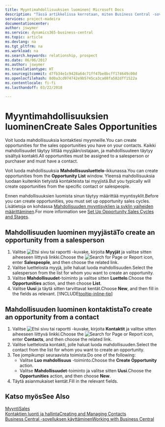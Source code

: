 ```yaml
---
title: Myyntimahdollisuuksien luominen| Microsoft Docs
description: "Tässä artikkelissa kerrotaan, miten Business Central -sovelluksessa luodaan mahdollisuuksia myyjästä tai kontaktista."
services: project-madeira
documentationcenter: 
author: jswymer
ms.service: dynamics365-business-central
ms.topic: article
ms.devlang: na
ms.tgt_pltfrm: na
ms.workload: na
ms.search.keywords: relationship, prospect
ms.date: 06/06/2017
ms.author: jswymer
ms.translationtype: HT
ms.sourcegitcommit: d7fb34e1c9428a64c71ff47be8bcff174649c00d
ms.openlocfilehash: 8d0a3cd974742e9b5745ca3ca08fa582dff1522a
ms.contentlocale: fi-fi
ms.lasthandoff: 03/22/2018

---
```

# <a name="create-sales-opportunities"></a><span data-ttu-id="5fd32-103">Myyntimahdollisuuksien luominen</span><span class="sxs-lookup"><span data-stu-id="5fd32-103">Create Sales Opportunities</span></span>
<span data-ttu-id="5fd32-104">Voit luoda mahdollisuuksia kontaktiesi myynneille.</span><span class="sxs-lookup"><span data-stu-id="5fd32-104">You can create opportunities for the sales opportunities you have on your contacts.</span></span> <span data-ttu-id="5fd32-105">Kaikki mahdollisuudet täytyy liittää myyjään/ostajaan, ja mahdollisuuteen täytyy sisältyä kontakti.</span><span class="sxs-lookup"><span data-stu-id="5fd32-105">All opportunities must be assigned to a salesperson or purchaser and must have a contact.</span></span>

<span data-ttu-id="5fd32-106">Voit luoda mahdollisuuksia **Mahdollisuusluettelo**-ikkunassa.</span><span class="sxs-lookup"><span data-stu-id="5fd32-106">You can create opportunities from the **Opportunity List** window.</span></span> <span data-ttu-id="5fd32-107">Yleensä mahdollisuuksia luodaan kuitenkin tietyistä kontakteista tai myyjistä.</span><span class="sxs-lookup"><span data-stu-id="5fd32-107">But you typically will create opportunities from the specific contact or salespeople.</span></span>

<span data-ttu-id="5fd32-108">Ennen mahdollisuuksien luomista sinun täytyy määrittää myyntisyklit.</span><span class="sxs-lookup"><span data-stu-id="5fd32-108">Before you can create opportunities, you must set up opportunity sales cycles.</span></span> <span data-ttu-id="5fd32-109">Lisätietoja on kohdassa [Mahdollisuuden myyntisyklien ja syklin vaiheiden määrittäminen](marketing-how-setup-opportunity-sales-cycles-stages.md).</span><span class="sxs-lookup"><span data-stu-id="5fd32-109">For more information see [Set Up Opportunity Sales Cycles and Stages](marketing-how-setup-opportunity-sales-cycles-stages.md).</span></span>

## <a name="to-create-an-opportunity-from-a-salesperson"></a><span data-ttu-id="5fd32-110">Mahdollisuuden luominen myyjästä</span><span class="sxs-lookup"><span data-stu-id="5fd32-110">To create an opportunity from a salesperson</span></span>
1. <span data-ttu-id="5fd32-111">Valitse ![Etsi sivu tai raportti](media/ui-search/search_small.png "Etsi sivu tai raportti -kuvake") -kuvake, kirjoita **Myyjät** ja valitse sitten aiheeseen liittyvä linkki.</span><span class="sxs-lookup"><span data-stu-id="5fd32-111">Choose the ![Search for Page or Report](media/ui-search/search_small.png "Search for Page or Report icon") icon, enter **Salespeople**, and then choose the related link.</span></span>
2. <span data-ttu-id="5fd32-112">Valitse luettelosta myyjä, jolle haluat luoda mahdollisuuden.</span><span class="sxs-lookup"><span data-stu-id="5fd32-112">Select the salesperson from the list for whom you want to create an opportunity.</span></span>
3. <span data-ttu-id="5fd32-113">Valitse **Mahdollisuudet**-toiminto ja valitse sitten **Luettelo**.</span><span class="sxs-lookup"><span data-stu-id="5fd32-113">Choose the **Opportunities** action, and then choose **List**.</span></span>
4. <span data-ttu-id="5fd32-114">Valitse **Uusi** ja täytä sitten tarvittavat kentät.</span><span class="sxs-lookup"><span data-stu-id="5fd32-114">Choose **New**, and then fill in the fields as relevant.</span></span> [!INCLUDE[tooltip-inline-tip](includes/tooltip-inline-tip_md.md)]  



## <a name="to-create-an-opportunity-from-a-contact"></a><span data-ttu-id="5fd32-115">Mahdollisuuden luominen kontaktista</span><span class="sxs-lookup"><span data-stu-id="5fd32-115">To create an opportunity from a contact</span></span>
1. <span data-ttu-id="5fd32-116">Valitse ![Etsi sivu tai raportti](media/ui-search/search_small.png "Etsi sivu tai raportti -kuvake") -kuvake, kirjoita **Kontaktit** ja valitse sitten aiheeseen liittyvä linkki.</span><span class="sxs-lookup"><span data-stu-id="5fd32-116">Choose the ![Search for Page or Report](media/ui-search/search_small.png "Search for Page or Report icon") icon, enter **Contacts**, and then choose the related link.</span></span>
2. <span data-ttu-id="5fd32-117">Valitse luettelosta kontakti, jolle haluat luoda mahdollisuuden.</span><span class="sxs-lookup"><span data-stu-id="5fd32-117">Select the contact from the list for whom you want to create an opportunity.</span></span>
3. <span data-ttu-id="5fd32-118">Tee jompikumpi seuraavista toimista:</span><span class="sxs-lookup"><span data-stu-id="5fd32-118">Do one of the following:</span></span>
   * <span data-ttu-id="5fd32-119">Valitse **Luo mahdollisuus** -toiminto.</span><span class="sxs-lookup"><span data-stu-id="5fd32-119">Choose the **Create Opportunity** action.</span></span>
   * <span data-ttu-id="5fd32-120">Valitse **Mahdollisuudet**-toiminto ja valitse sitten **Uusi**.</span><span class="sxs-lookup"><span data-stu-id="5fd32-120">Choose the  **Opportunities** action, and then choose **New**.</span></span>
4. <span data-ttu-id="5fd32-121">Täytä asianmukaiset kentät.</span><span class="sxs-lookup"><span data-stu-id="5fd32-121">Fill in the relevant fields.</span></span>

## <a name="see-also"></a><span data-ttu-id="5fd32-122">Katso myös</span><span class="sxs-lookup"><span data-stu-id="5fd32-122">See Also</span></span>
[<span data-ttu-id="5fd32-123">Myynti</span><span class="sxs-lookup"><span data-stu-id="5fd32-123">Sales</span></span>](sales-manage-sales.md)  
[<span data-ttu-id="5fd32-124">Kontaktien luonti ja hallinta</span><span class="sxs-lookup"><span data-stu-id="5fd32-124">Creating and Managing Contacts</span></span>](marketing-contacts.md)  
[<span data-ttu-id="5fd32-125">Business Central -sovelluksen käyttäminen</span><span class="sxs-lookup"><span data-stu-id="5fd32-125">Working with Business Central</span></span>](ui-work-product.md)


